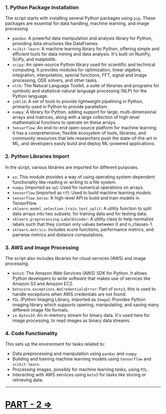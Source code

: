 ### 1. Python Package Installation
The script starts with installing several Python packages using `pip`. These packages are essential for data handling, machine learning, and image processing.

- `pandas`: A powerful data manipulation and analysis library for Python, providing data structures like DataFrames.
- `scikit-learn`: A machine learning library for Python, offering simple and efficient tools for data mining and data analysis. It's built on NumPy, SciPy, and matplotlib.
- `scipy`: An open-source Python library used for scientific and technical computing. It provides modules for optimization, linear algebra, integration, interpolation, special functions, FFT, signal and image processing, ODE solvers, and other tasks.
- `nltk`: The Natural Language Toolkit, a suite of libraries and programs for symbolic and statistical natural language processing (NLP) for the Python language.
- `joblib`: A set of tools to provide lightweight pipelining in Python, primarily used in Python to provide parallelism.
- `numpy`: A library for Python, adding support for large, multi-dimensional arrays and matrices, along with a large collection of high-level mathematical functions to operate on these arrays.
- `tensorflow`: An end-to-end open-source platform for machine learning. It has a comprehensive, flexible ecosystem of tools, libraries, and community resources that lets researchers push the state-of-the-art in ML, and developers easily build and deploy ML-powered applications.

### 2. Python Libraries Import
In the script, various libraries are imported for different purposes.

- `os`: This module provides a way of using operating system-dependent functionality like reading or writing to a file system.
- `numpy` (imported as `np`): Used for numerical operations on arrays.
- `tensorflow` (imported as `tf`): Used to build machine learning models.
- `tensorflow.keras`: A high-level API to build and train models in TensorFlow.
- `sklearn.model_selection.train_test_split`: A utility function to split data arrays into two subsets: for training data and for testing data.
- `sklearn.preprocessing.LabelEncoder`: A utility class to help normalize labels such that they contain only values between 0 and n_classes-1.
- `sklearn.metrics`: Includes score functions, performance metrics, and pairwise metrics and distance computations.

### 3. AWS and Image Processing
The script also includes libraries for cloud services (AWS) and image processing.

- `boto3`: The Amazon Web Services (AWS) SDK for Python. It allows Python developers to write software that makes use of services like Amazon S3 and Amazon EC2.
- `botocore.exceptions.NoCredentialsError`: Part of `boto3`, this is used to handle exceptions when AWS credentials are not found.
- `PIL` (Python Imaging Library, imported as `Image`): Provides Python imaging library which supports opening, manipulating, and saving many different image file formats.
- `io.BytesIO`: An in-memory stream for binary data. It's used here for image processing, to read images as binary data streams.

### 4. Code Functionality
This sets up the environment for tasks related to:

- Data preprocessing and manipulation using `pandas` and `numpy`.
- Building and training machine learning models using `tensorflow` and `scikit-learn`.
- Processing images, possibly for machine learning tasks, using `PIL`.
- Interacting with AWS services using `boto3` for tasks like storing or retrieving data.


---

# [PART - 2 =>](https://github.com/saifeemustafaq/AIYA_December_2023/blob/main/ImageClassifierDoc/Part_2.md)
